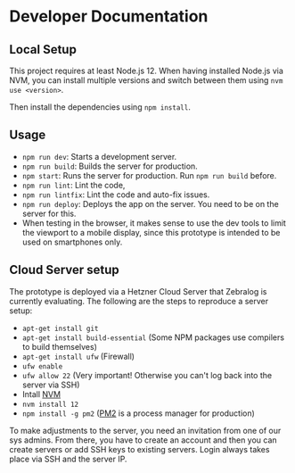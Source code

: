 # Developer Documentation

## Local Setup
This project requires at least Node.js 12. When having installed Node.js via NVM, you can install multiple versions and switch between them using `nvm use <version>`.

Then install the dependencies using `npm install`.

## Usage
* `npm run dev`: Starts a development server.
* `npm run build`: Builds the server for production.
* `npm start`: Runs the server for production. Run `npm run build` before.
* `npm run lint`: Lint the code,
* `npm run lintfix`: Lint the code and auto-fix issues.
* `npm run deploy`: Deploys the app on the server. You need to be on the server for this.
* When testing in the browser, it makes sense to use the dev tools to limit the viewport to a mobile display, since this prototype is intended to be used on smartphones only.

## Cloud Server setup
The prototype is deployed via a Hetzner Cloud Server that Zebralog is currently evaluating. The following are the steps to reproduce a server setup:

* `apt-get install git`
* `apt-get install build-essential` (Some NPM packages use compilers to build themselves)
* `apt-get install ufw` (Firewall)
* `ufw enable`
* `ufw allow 22` (Very important! Otherwise you can't log back into the server via SSH)
* Intall [NVM](https://github.com/nvm-sh/nvm)
* `nvm install 12`
* `npm install -g pm2` ([PM2](https://pm2.keymetrics.io/) is a process manager for production)

To make adjustments to the server, you need an invitation from one of our sys admins. From there, you have to create an account and then you can create servers or add SSH keys to existing servers. Login always takes place via SSH and the server IP.